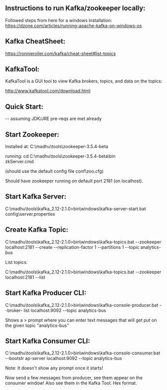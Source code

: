 Instructions to run Kafka/zookeeper locally:
--------------------------------------------

Followed steps from here for a windows installation:
https://dzone.com/articles/running-apache-kafka-on-windows-os

Kafka CheatSheet:
-----------------
https://ronnieroller.com/kafka/cheat-sheet#list-topics


KafkaTool:
----------
KafkaTool is a GUI tool to view Kafka brokers, topics, and data on the topics:

http://www.kafkatool.com/download.html

Quick Start:
------------
-- assuming JDK/JRE pre-reqs are met already

Start Zookeeper:
----------------
Installed at:  C:\madhu\tools\zookeeper-3.5.4-beta

running:
cd C:\madhu\tools\zookeeper-3.5.4-beta\bin\
zkServer.cmd

(should use the default config file conf\zoo.cfg)

Should have zookeeper running on default port 2181 (on localhost).

Start Kafka Server:
-------------------
C:\madhu\tools\kafka_2.12-2.1.0>bin\windows\kafka-server-start.bat config\server.properties
 
Create Kafka Topic:
-------------------
C:\madhu\tools\kafka_2.12-2.1.0>bin\windows\kafka-topics.bat --zookeeper localhost:2181 --create --replication-factor 1 --partitions 1 --topic analytics-bus

List topics:
 
C:\madhu\tools\kafka_2.12-2.1.0>bin\windows\kafka-topics.bat --zookeeper localhost:2181 --list

Start Kafka Producer CLI:
-------------------------
C:\madhu\tools\kafka_2.12-2.1.0>bin\windows\kafka-console-producer.bat --broker-
list localhost:9092 --topic analytics-bus

Shows a > prompt where you can enter text messages that will get put on the given topic "analytics-bus"


Start Kafka Consumer CLI:
-------------------------

C:\madhu\tools\kafka_2.12-2.1.0>bin\windows\kafka-console-consumer.bat --bootstr
ap-server localhost:9092 --topic analytics-bus

Note: It doesn't show any prompt once it starts!

Now send a few messages from producer, see them appear on the consumer window! Also see them in the Kafka Tool. Hex format.
